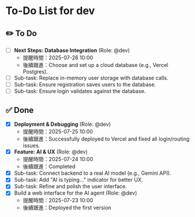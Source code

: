 # To-Do List for dev

## ✏️ To Do
- [ ] **Next Steps: Database Integration** (Role: @dev)
  - 提醒時間：2025-07-26 10:00
  - 後續跟進：Choose and set up a cloud database (e.g., Vercel Postgres).
- [ ] Sub-task: Replace in-memory user storage with database calls.
- [ ] Sub-task: Ensure registration saves users to the database.
- [ ] Sub-task: Ensure login validates against the database.

## ✅ Done
- [x] **Deployment & Debugging** (Role: @dev)
  - 提醒時間：2025-07-25 10:00
  - 後續跟進：Successfully deployed to Vercel and fixed all login/routing issues.
- [x] **Feature: AI & UX** (Role: @dev)
  - 提醒時間：2025-07-24 10:00
  - 後續跟進：Completed
- [x] Sub-task: Connect backend to a real AI model (e.g., Gemini API).
- [x] Sub-task: Add "AI is typing..." indicator for better UX.
- [x] Sub-task: Refine and polish the user interface.
- [x] Build a web interface for the AI agent (Role: @dev)
  - 提醒時間：2025-07-23 10:00
  - 後續跟進：Deployed the first version


